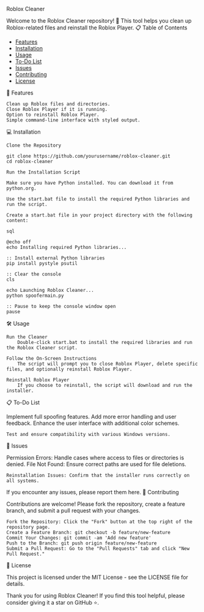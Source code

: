 Roblox Cleaner

Welcome to the Roblox Cleaner repository! 🎉 This tool helps you clean up Roblox-related files and reinstall the Roblox Player.
📋 Table of Contents

- [Features](#features)
- [Installation](#installation)
- [Usage](#usage)
- [To-Do List](#to-do-list)
- [Issues](#issues)
- [Contributing](#contributing)
- [License](#license)

🚀 Features

    Clean up Roblox files and directories.
    Close Roblox Player if it is running.
    Option to reinstall Roblox Player.
    Simple command-line interface with styled output.

💻 Installation

    Clone the Repository

    git clone https://github.com/yourusername/roblox-cleaner.git
    cd roblox-cleaner

    Run the Installation Script

    Make sure you have Python installed. You can download it from python.org.

    Use the start.bat file to install the required Python libraries and run the script.

    Create a start.bat file in your project directory with the following content:

    sql

    @echo off
    echo Installing required Python libraries...

    :: Install external Python libraries
    pip install pystyle psutil

    :: Clear the console
    cls

    echo Launching Roblox Cleaner...
    python spoofermain.py

    :: Pause to keep the console window open
    pause

🛠 Usage

    Run the Cleaner
        Double-click start.bat to install the required libraries and run the Roblox Cleaner script.

    Follow the On-Screen Instructions
        The script will prompt you to close Roblox Player, delete specific files, and optionally reinstall Roblox Player.

    Reinstall Roblox Player
        If you choose to reinstall, the script will download and run the installer.

📋 To-Do List

Implement full spoofing features.
Add more error handling and user feedback.
Enhance the user interface with additional color schemes.

    Test and ensure compatibility with various Windows versions.

🐞 Issues

Permission Errors: Handle cases where access to files or directories is denied.
File Not Found: Ensure correct paths are used for file deletions.

    Reinstallation Issues: Confirm that the installer runs correctly on all systems.

If you encounter any issues, please report them here.
🤝 Contributing

Contributions are welcome! Please fork the repository, create a feature branch, and submit a pull request with your changes.

    Fork the Repository: Click the "Fork" button at the top right of the repository page.
    Create a Feature Branch: git checkout -b feature/new-feature
    Commit Your Changes: git commit -am 'Add new feature'
    Push to the Branch: git push origin feature/new-feature
    Submit a Pull Request: Go to the "Pull Requests" tab and click "New Pull Request."

📄 License

This project is licensed under the MIT License - see the LICENSE file for details.

Thank you for using Roblox Cleaner! If you find this tool helpful, please consider giving it a star on GitHub ⭐️.
